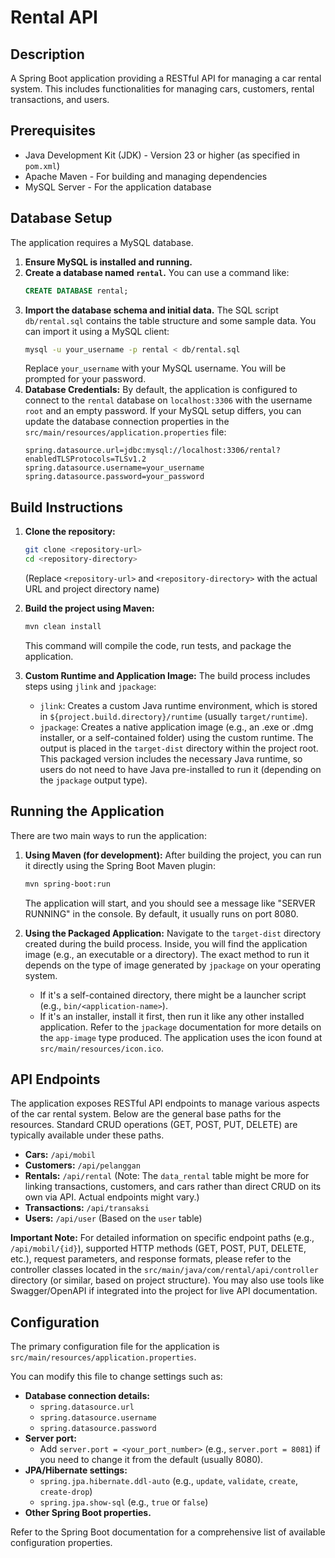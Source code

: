 # Rental API

## Description

A Spring Boot application providing a RESTful API for managing a car rental system. This includes functionalities for managing cars, customers, rental transactions, and users.

## Prerequisites

- Java Development Kit (JDK) - Version 23 or higher (as specified in `pom.xml`)
- Apache Maven - For building and managing dependencies
- MySQL Server - For the application database

## Database Setup

The application requires a MySQL database.

1.  **Ensure MySQL is installed and running.**
2.  **Create a database named `rental`.** You can use a command like:
    ```sql
    CREATE DATABASE rental;
    ```
3.  **Import the database schema and initial data.** The SQL script `db/rental.sql` contains the table structure and some sample data. You can import it using a MySQL client:
    ```bash
    mysql -u your_username -p rental < db/rental.sql
    ```
    Replace `your_username` with your MySQL username. You will be prompted for your password.
4.  **Database Credentials:**
    By default, the application is configured to connect to the `rental` database on `localhost:3306` with the username `root` and an empty password.
    If your MySQL setup differs, you can update the database connection properties in the `src/main/resources/application.properties` file:
    ```properties
    spring.datasource.url=jdbc:mysql://localhost:3306/rental?enabledTLSProtocols=TLSv1.2
    spring.datasource.username=your_username
    spring.datasource.password=your_password
    ```

## Build Instructions

1.  **Clone the repository:**
    ```bash
    git clone <repository-url>
    cd <repository-directory>
    ```
    (Replace `<repository-url>` and `<repository-directory>` with the actual URL and project directory name)

2.  **Build the project using Maven:**
    ```bash
    mvn clean install
    ```
    This command will compile the code, run tests, and package the application.

3.  **Custom Runtime and Application Image:**
    The build process includes steps using `jlink` and `jpackage`:
    *   `jlink`: Creates a custom Java runtime environment, which is stored in `${project.build.directory}/runtime` (usually `target/runtime`).
    *   `jpackage`: Creates a native application image (e.g., an .exe or .dmg installer, or a self-contained folder) using the custom runtime. The output is placed in the `target-dist` directory within the project root.
    This packaged version includes the necessary Java runtime, so users do not need to have Java pre-installed to run it (depending on the `jpackage` output type).

## Running the Application

There are two main ways to run the application:

1.  **Using Maven (for development):**
    After building the project, you can run it directly using the Spring Boot Maven plugin:
    ```bash
    mvn spring-boot:run
    ```
    The application will start, and you should see a message like "SERVER RUNNING" in the console. By default, it usually runs on port 8080.

2.  **Using the Packaged Application:**
    Navigate to the `target-dist` directory created during the build process. Inside, you will find the application image (e.g., an executable or a directory).
    The exact method to run it depends on the type of image generated by `jpackage` on your operating system.
    *   If it's a self-contained directory, there might be a launcher script (e.g., `bin/<application-name>`).
    *   If it's an installer, install it first, then run it like any other installed application.
    Refer to the `jpackage` documentation for more details on the `app-image` type produced.
    The application uses the icon found at `src/main/resources/icon.ico`.

## API Endpoints

The application exposes RESTful API endpoints to manage various aspects of the car rental system. Below are the general base paths for the resources. Standard CRUD operations (GET, POST, PUT, DELETE) are typically available under these paths.

*   **Cars:** `/api/mobil`
*   **Customers:** `/api/pelanggan`
*   **Rentals:** `/api/rental` (Note: The `data_rental` table might be more for linking transactions, customers, and cars rather than direct CRUD on its own via API. Actual endpoints might vary.)
*   **Transactions:** `/api/transaksi`
*   **Users:** `/api/user` (Based on the `user` table)

**Important Note:**
For detailed information on specific endpoint paths (e.g., `/api/mobil/{id}`), supported HTTP methods (GET, POST, PUT, DELETE, etc.), request parameters, and response formats, please refer to the controller classes located in the `src/main/java/com/rental/api/controller` directory (or similar, based on project structure). You may also use tools like Swagger/OpenAPI if integrated into the project for live API documentation.

## Configuration

The primary configuration file for the application is `src/main/resources/application.properties`.

You can modify this file to change settings such as:

*   **Database connection details:**
    *   `spring.datasource.url`
    *   `spring.datasource.username`
    *   `spring.datasource.password`
*   **Server port:**
    *   Add `server.port = <your_port_number>` (e.g., `server.port = 8081`) if you need to change it from the default (usually 8080).
*   **JPA/Hibernate settings:**
    *   `spring.jpa.hibernate.ddl-auto` (e.g., `update`, `validate`, `create`, `create-drop`)
    *   `spring.jpa.show-sql` (e.g., `true` or `false`)
*   **Other Spring Boot properties.**

Refer to the Spring Boot documentation for a comprehensive list of available configuration properties.
